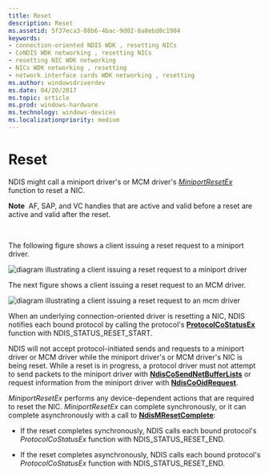 ```yaml
---
title: Reset
description: Reset
ms.assetid: 5f37eca3-08b6-4bac-9d02-8a8ebd8c1904
keywords:
- connection-oriented NDIS WDK , resetting NICs
- CoNDIS WDK networking , resetting NICs
- resetting NIC WDK networking
- NICs WDK networking , resetting
- network interface cards WDK networking , resetting
ms.author: windowsdriverdev
ms.date: 04/20/2017
ms.topic: article
ms.prod: windows-hardware
ms.technology: windows-devices
ms.localizationpriority: medium
---
```


# Reset





NDIS might call a miniport driver's or MCM driver's [*MiniportResetEx*](https://msdn.microsoft.com/library/windows/hardware/ff559432) function to reset a NIC.

**Note**  AF, SAP, and VC handles that are active and valid before a reset are active and valid after the reset.

 

The following figure shows a client issuing a reset request to a miniport driver.

![diagram illustrating a client issuing a reset request to a miniport driver](images/cm-27.png)

The next figure shows a client issuing a reset request to an MCM driver.

![diagram illustrating a client issuing a reset request to an mcm driver](images/fig1-26.png)

When an underlying connection-oriented driver is resetting a NIC, NDIS notifies each bound protocol by calling the protocol's [**ProtocolCoStatusEx**](https://msdn.microsoft.com/library/windows/hardware/ff570258) function with NDIS\_STATUS\_RESET\_START.

NDIS will not accept protocol-initiated sends and requests to a miniport driver or MCM driver while the miniport driver's or MCM driver's NIC is being reset. While a reset is in progress, a protocol driver must not attempt to send packets to the miniport driver with [**NdisCoSendNetBufferLists**](https://msdn.microsoft.com/library/windows/hardware/ff561728) or request information from the miniport driver with [**NdisCoOidRequest**](https://msdn.microsoft.com/library/windows/hardware/ff561711).

*MiniportResetEx* performs any device-dependent actions that are required to reset the NIC. *MiniportResetEx* can complete synchronously, or it can complete asynchronously with a call to [**NdisMResetComplete**](https://msdn.microsoft.com/library/windows/hardware/ff563663):

-   If the reset completes synchronously, NDIS calls each bound protocol's *ProtocolCoStatusEx* function with NDIS\_STATUS\_RESET\_END.

-   If the reset completes asynchronously, NDIS calls each bound protocol's *ProtocolCoStatusEx* function with NDIS\_STATUS\_RESET\_END.

 

 






